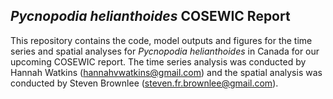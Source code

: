 ## *Pycnopodia helianthoides* COSEWIC Report

This repository contains the code, model outputs and figures for the time series and spatial analyses for *Pycnopodia helianthoides* in Canada for our upcoming COSEWIC report. The time series analysis was conducted by Hannah Watkins (hannahvwatkins@gmail.com) and the spatial analysis was conducted by Steven Brownlee (steven.fr.brownlee@gmail.com).
